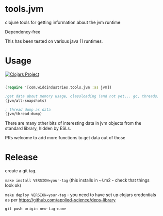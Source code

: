 # tools.jvm

clojure tools for getting information about the jvm runtime

Dependency-free

This has been tested on various java 11 runtimes.

# Usage 


[![Clojars Project](https://img.shields.io/clojars/v/com.widdindustries/tools.jvm.svg)](https://clojars.org/com.widdindustries/tools.jvm)


```clojure

(require '[com.widdindustries.tools.jvm :as jvm])

;get data about memory usage, classloading (and not yet... gc, threads)
(jvm/all-snapshots)

; thread dump as data
(jvm/thread-dump)

```

There are many other bits of interesting data in jvm objects from the standard library, hidden by ESLs. 

PRs welcome to add more functions to get data out of those


# Release

create a git tag.

`make install VERSION=your-tag` (this installs in ~/.m2 - check that things look ok)

`make deploy VERSION=your-tag`  - you need to have set up clojars credentials as per https://github.com/applied-science/deps-library

`git push origin new-tag-name`

